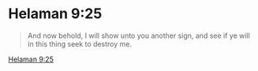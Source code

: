 # Helaman 9:25

> And now behold, I will show unto you another sign, and see if ye will in this thing seek to destroy me.

[Helaman 9:25](https://www.churchofjesuschrist.org/study/scriptures/bofm/hel/9?lang=eng&id=p25#p25)


